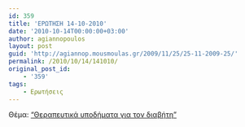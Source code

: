 ```yaml
---
id: 359
title: 'ΕΡΩΤΗΣΗ 14-10-2010'
date: '2010-10-14T00:00:00+03:00'
author: agiannopoulos
layout: post
guid: 'http://agiannop.mousmoulas.gr/2009/11/25/25-11-2009-25/'
permalink: /2010/10/14/141010/
original_post_id:
    - '359'
tags:
    - Ερωτήσεις
---
```


Θέμα: [“Θεραπευτικά υποδήματα για τον διαβήτη”](/wp-content/uploads/2009/11/14102010_diabitikoi.pdf)